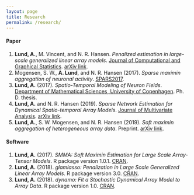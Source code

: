 ```yaml
---
layout: page
title: Research
permalink: /research/
---
```


#### Paper

1. **Lund, A.**, M. Vincent, and N. R. Hansen. *Penalized estimation in large-scale generalized linear array models*. [Journal of Computational and Graphical Statistics](https://www.tandfonline.com/doi/abs/10.1080/10618600.2017.1279548?journalCode=ucgs20).
[arXiv link](https://arxiv.org/pdf/1510.03298.pdf).
2. Mogensen, S. W., **A. Lund**, and N. R. Hansen (2017). *Sparse maximin aggregation of neuronal activity*. [SPARS2017](http://spars2017.lx.it.pt/index_files/papers/SPARS2017_Paper_45.pdf).
3. **Lund, A.** (2017). *Spatio-Temporal Modeling of Neuron Fields*.  [Department of Mathematical Sciences, University of Copenhagen](http://www.math.ku.dk/noter/filer/phd17al.pdf). Ph. D. thesis.
4. **Lund, A.** and N. R. Hansen (2019). *Sparse Network Estimation for Dynamical Spatio-temporal Array Models*. [Journal of Multivariate Analysis](https://www.sciencedirect.com/science/article/pii/S0047259X18305554).
[arXiv link](https://arxiv.org/abs/1802.08982).
5. **Lund, A.**, S. W. Mogensen, and N. R. Hansen (2019). *Soft maximin aggregation of heterogeneous array data*. Preprint.
[arXiv link](https://arxiv.org/pdf/1805.02407.pdf).

#### Software

1. **Lund, A.** (2017). *SMMA: Soft Maximin Estimation for Large Scale Array-Tensor Models*. R package version 1.0.1. [CRAN](https://cran.r-project.org/web/packages/SMMA/index.html). 
2. **Lund, A.** (2018). *glamlasso: Penalization in Large Scale Generalized Linear Array Models*. R package version 3.0. [CRAN](https://cran.r-project.org/web/packages/glamlasso/index.html).
3. **Lund, A.** (2018). *dynamo: Fit a Stochastic Dynamical Array Model to Array Data*. R package version 1.0. [CRAN](https://cran.r-project.org/web/packages/dynamo/index.html).
